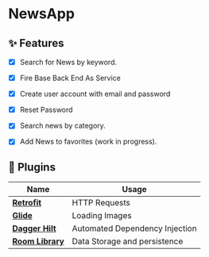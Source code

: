 # NewsApp






## ✨ Features
- [x] Search for News by keyword.
- [x] Fire Base Back End As Service
- [x] Create user account with email and password
- [x] Reset Password 
- [x] Search news by category.
- [x] Add News to favorites (work in progress).








## 🔌 Plugins

| Name                                                    | Usage                                               |
| ------------------------------------------------------- | --------------------------------------------------- |
| [**Retrofit**](https://square.github.io/retrofit/)      | HTTP Requests                                       |
| [**Glide**](https://bumptech.github.io/glide/)          | Loading Images                                     |
| [**Dagger Hilt**](https://developer.android.com/training/dependency-injection/hilt-android/)| Automated Dependency Injection                |
| [**Room Library**](https://developer.android.com/jetpack/androidx/releases/room)| Data Storage and persistence|
